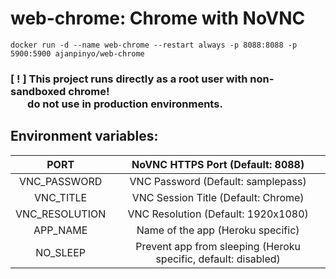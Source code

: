 # web-chrome: Chrome with NoVNC

```
docker run -d --name web-chrome --restart always -p 8088:8088 -p 5900:5900 ajanpinyo/web-chrome
```

<p><b><h3>[ ! ] This project runs directly as a root user with non-sandboxed chrome!<br>
  &nbsp;&nbsp;&nbsp;&nbsp;&nbsp;&nbsp;&nbsp;do not use in production environments.</h3></b></p>

## Environment variables: 
|      PORT      |                NoVNC HTTPS Port (Default: 8088)                |
|:--------------:|:--------------------------------------------------------------:|
|    VNC_PASSWORD|               VNC Password (Default: samplepass)               |
|    VNC_TITLE   |              VNC Session Title (Default: Chrome)               |
| VNC_RESOLUTION |               VNC Resolution (Default: 1920x1080)              |
|    APP_NAME    |                Name of the app (Heroku specific)               |
|    NO_SLEEP    | Prevent app from sleeping (Heroku specific, default: disabled) |
